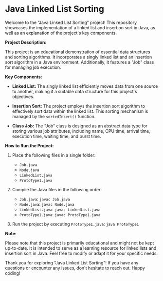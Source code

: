 # Java Linked List Sorting

Welcome to the "Java Linked List Sorting" project! This repository showcases the implementation of a linked list and insertion sort in Java, as well as an explanation of the project's key components.

**Project Description:**

This project is an educational demonstration of essential data structures and sorting algorithms. It incorporates a singly linked list and an insertion sort algorithm in a Java environment. Additionally, it features a "Job" class for managing job execution.

**Key Components:**

- **Linked List:** The singly linked list efficiently moves data from one source to another, making it a suitable data structure for this project's objectives.

- **Insertion Sort:** The project employs the insertion sort algorithm to effectively sort data within the linked list. This sorting mechanism is managed by the `sortedInsert()` function.

- **Class Job:** The "Job" class is designed as an abstract data type for storing various job attributes, including name, CPU time, arrival time, execution time, waiting time, and burst time.

**How to Run the Project:**

1. Place the following files in a single folder:
   - `Job.java`
   - `Node.java`
   - `LinkedList.java`
   - `ProtoType1.java`

2. Compile the Java files in the following order:
   - `Job.java`: `javac Job.java`
   - `Node.java`: `javac Node.java`
   - `LinkedList.java`: `javac LinkedList.java`
   - `ProtoType1.java`: `javac ProtoType1.java`

3. Run the project by executing `ProtoType1.java`: `java ProtoType1`

**Note:**

Please note that this project is primarily educational and might not be kept up-to-date. It is intended to serve as a learning resource for linked lists and insertion sort in Java. Feel free to modify or adapt it for your specific needs.

Thank you for exploring "Java Linked List Sorting"! If you have any questions or encounter any issues, don't hesitate to reach out. Happy coding!
